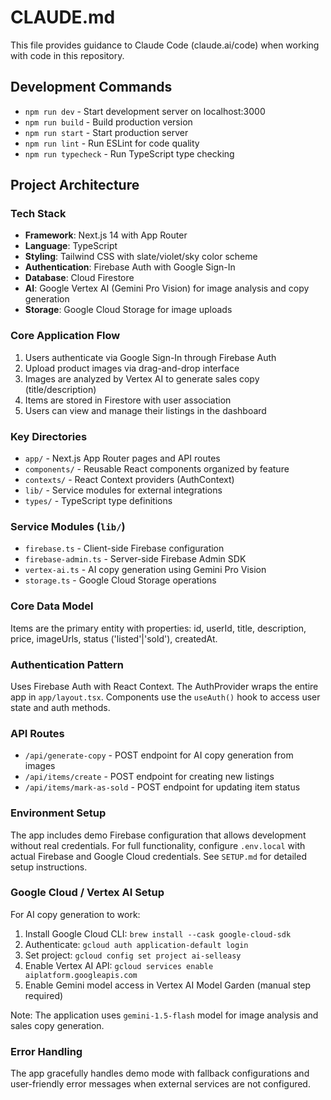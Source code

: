 # CLAUDE.md

This file provides guidance to Claude Code (claude.ai/code) when working with code in this repository.

## Development Commands

- `npm run dev` - Start development server on localhost:3000
- `npm run build` - Build production version
- `npm run start` - Start production server
- `npm run lint` - Run ESLint for code quality
- `npm run typecheck` - Run TypeScript type checking

## Project Architecture

### Tech Stack
- **Framework**: Next.js 14 with App Router
- **Language**: TypeScript
- **Styling**: Tailwind CSS with slate/violet/sky color scheme
- **Authentication**: Firebase Auth with Google Sign-In
- **Database**: Cloud Firestore
- **AI**: Google Vertex AI (Gemini Pro Vision) for image analysis and copy generation
- **Storage**: Google Cloud Storage for image uploads

### Core Application Flow
1. Users authenticate via Google Sign-In through Firebase Auth
2. Upload product images via drag-and-drop interface
3. Images are analyzed by Vertex AI to generate sales copy (title/description)
4. Items are stored in Firestore with user association
5. Users can view and manage their listings in the dashboard

### Key Directories
- `app/` - Next.js App Router pages and API routes
- `components/` - Reusable React components organized by feature
- `contexts/` - React Context providers (AuthContext)
- `lib/` - Service modules for external integrations
- `types/` - TypeScript type definitions

### Service Modules (`lib/`)
- `firebase.ts` - Client-side Firebase configuration
- `firebase-admin.ts` - Server-side Firebase Admin SDK
- `vertex-ai.ts` - AI copy generation using Gemini Pro Vision
- `storage.ts` - Google Cloud Storage operations

### Core Data Model
Items are the primary entity with properties: id, userId, title, description, price, imageUrls, status ('listed'|'sold'), createdAt.

### Authentication Pattern
Uses Firebase Auth with React Context. The AuthProvider wraps the entire app in `app/layout.tsx`. Components use the `useAuth()` hook to access user state and auth methods.

### API Routes
- `/api/generate-copy` - POST endpoint for AI copy generation from images
- `/api/items/create` - POST endpoint for creating new listings
- `/api/items/mark-as-sold` - POST endpoint for updating item status

### Environment Setup
The app includes demo Firebase configuration that allows development without real credentials. For full functionality, configure `.env.local` with actual Firebase and Google Cloud credentials. See `SETUP.md` for detailed setup instructions.

### Google Cloud / Vertex AI Setup
For AI copy generation to work:
1. Install Google Cloud CLI: `brew install --cask google-cloud-sdk`
2. Authenticate: `gcloud auth application-default login`
3. Set project: `gcloud config set project ai-selleasy`
4. Enable Vertex AI API: `gcloud services enable aiplatform.googleapis.com`
5. Enable Gemini model access in Vertex AI Model Garden (manual step required)

Note: The application uses `gemini-1.5-flash` model for image analysis and sales copy generation.

### Error Handling
The app gracefully handles demo mode with fallback configurations and user-friendly error messages when external services are not configured.